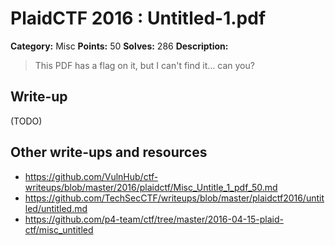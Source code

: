 # PlaidCTF 2016 : Untitled-1.pdf

**Category:** Misc
**Points:** 50
**Solves:** 286
**Description:**

> This PDF has a flag on it, but I can't find it... can you?

## Write-up

(TODO)

## Other write-ups and resources

* <https://github.com/VulnHub/ctf-writeups/blob/master/2016/plaidctf/Misc_Untitle_1_pdf_50.md>
* https://github.com/TechSecCTF/writeups/blob/master/plaidctf2016/untitled/untitled.md
* https://github.com/p4-team/ctf/tree/master/2016-04-15-plaid-ctf/misc_untitled
